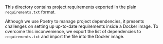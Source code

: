 This directory contains project requirements exported in the plain
`requirements.txt` format.

Although we use Poetry to manage project dependencies, it presents challenges
on setting up up-to-date requirements inside a Docker image. To overcome this
inconvenience, we export the list of dependencies to `requirements.txt` and
import the file into the Docker image.
